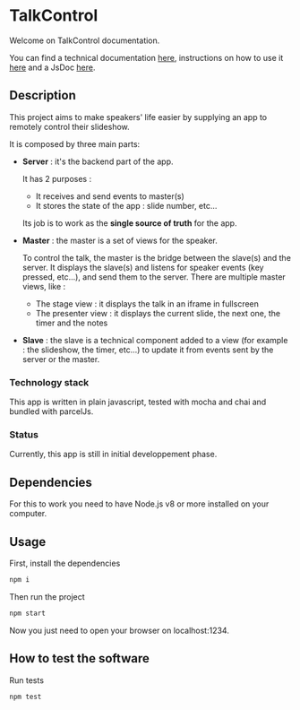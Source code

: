 # TalkControl
Welcome on TalkControl documentation.

You can find a technical documentation [here](https://github.com/sfeir-open-source/talk-control/tree/master/docs-sources/developers), instructions on how to use it [here](https://github.com/sfeir-open-source/talk-control/tree/master/docs-sources/users) and a JsDoc [here](https://github.com/sfeir-open-source/talk-control/tree/master/docs-sources/developers/code).

## Description

This project aims to make speakers' life easier by supplying an app to remotely control their slideshow.

It is composed by three main parts:

-   **Server** : it's the backend part of the app.

    It has 2 purposes :

    -   It receives and send events to master(s)
    -   It stores the state of the app : slide number, etc...

    Its job is to work as the **single source of truth** for the app.

-   **Master** : the master is a set of views for the speaker.

    To control the talk, the master is the bridge between the slave(s) and the server.
    It displays the slave(s) and listens for speaker events (key pressed, etc...), and send them to the server.
    There are multiple master views, like :

    -   The stage view : it displays the talk in an iframe in fullscreen
    -   The presenter view : it displays the current slide, the next one, the timer and the notes

-   **Slave** : the slave is a technical component added to a view (for example : the slideshow, the timer, etc...) to update it from events sent by the server or the master.

### Technology stack

This app is written in plain javascript, tested with mocha and chai and bundled with parcelJs.

### Status

Currently, this app is still in initial developpement phase.

## Dependencies

For this to work you need to have Node.js v8 or more installed on your computer.

## Usage

First, install the dependencies

```sh
npm i
```

Then run the project

```sh
npm start
```

Now you just need to open your browser on localhost:1234.

## How to test the software

Run tests

```sh
npm test
```
